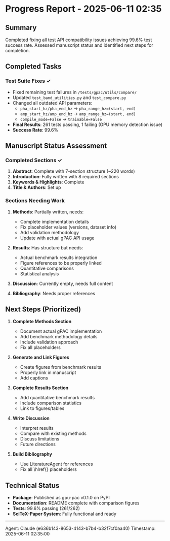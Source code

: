 # Progress Report - 2025-06-11 02:35

## Summary
Completed fixing all test API compatibility issues achieving 99.6% test success rate. Assessed manuscript status and identified next steps for completion.

## Completed Tasks

### Test Suite Fixes ✓
- Fixed remaining test failures in `/tests/gpac/utils/compare/`
- Updated `test_band_utilities.py` and `test_compare.py`
- Changed all outdated API parameters:
  - `pha_start_hz/pha_end_hz` → `pha_range_hz=(start, end)`
  - `amp_start_hz/amp_end_hz` → `amp_range_hz=(start, end)`
  - `compile_mode=False` → `trainable=False`
- **Final Results**: 261 tests passing, 1 failing (GPU memory detection issue)
- **Success Rate**: 99.6%

## Manuscript Status Assessment

### Completed Sections ✓
1. **Abstract**: Complete with 7-section structure (~220 words)
2. **Introduction**: Fully written with 8 required sections
3. **Keywords & Highlights**: Complete
4. **Title & Authors**: Set up

### Sections Needing Work
1. **Methods**: Partially written, needs:
   - Complete implementation details
   - Fix placeholder values (versions, dataset info)
   - Add validation methodology
   - Update with actual gPAC API usage

2. **Results**: Has structure but needs:
   - Actual benchmark results integration
   - Figure references to be properly linked
   - Quantitative comparisons
   - Statistical analysis

3. **Discussion**: Currently empty, needs full content

4. **Bibliography**: Needs proper references

## Next Steps (Prioritized)
1. **Complete Methods Section**
   - Document actual gPAC implementation
   - Add benchmark methodology details
   - Include validation approach
   - Fix all placeholders

2. **Generate and Link Figures**
   - Create figures from benchmark results
   - Properly link in manuscript
   - Add captions

3. **Complete Results Section**
   - Add quantitative benchmark results
   - Include comparison statistics
   - Link to figures/tables

4. **Write Discussion**
   - Interpret results
   - Compare with existing methods
   - Discuss limitations
   - Future directions

5. **Build Bibliography**
   - Use LiteratureAgent for references
   - Fix all \hlref{} placeholders

## Technical Status
- **Package**: Published as gpu-pac v0.1.0 on PyPI
- **Documentation**: README complete with comparison figures
- **Tests**: 99.6% passing (261/262)
- **SciTeX-Paper System**: Fully functional and ready

---
Agent: Claude (e636b143-8653-4143-b7b4-b32f7cf0aa40)
Timestamp: 2025-06-11 02:35:00